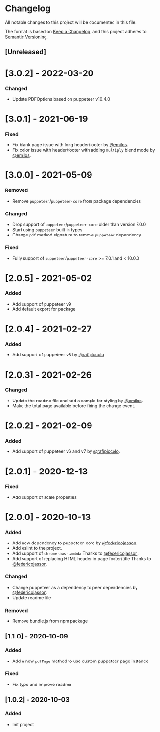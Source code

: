 # Changelog

All notable changes to this project will be documented in this file.

The format is based on [Keep a Changelog](https://keepachangelog.com/en/1.0.0/),
and this project adheres to [Semantic Versioning](https://semver.org/spec/v2.0.0.html).

## [Unreleased]

# [3.0.2] - 2022-03-20
### Changed

- Update PDFOptions based on puppeteer v10.4.0

# [3.0.1] - 2021-06-19

### Fixed

- Fix blank page issue with long header/footer by [@emilos](https://github.com/emilos).
- Fix color issue with header/footer with adding `multiply` blend mode by [@emilos](https://github.com/emilos).

# [3.0.0] - 2021-05-09

### Removed

- Remove `puppeteer`/`puppeteer-core` from package dependencies

### Changed

- Drop support of `puppeteer`/`puppeteer-core` older than version 7.0.0
- Start using `puppeteer` built in types
- Change `pdf` method signature to remove `puppeteer` dependency

### Fixed

- Fully support of `puppeteer`/`puppeteer-core` >= 7.0.1 and < 10.0.0

# [2.0.5] - 2021-05-02

### Added

- Add support of puppeteer v9
- Add default export for package

# [2.0.4] - 2021-02-27

### Added

- Add support of puppeteer v8 by [@rafipiccolo](https://github.com/rafipiccolo)

# [2.0.3] - 2021-02-26

### Changed

- Update the readme file and add a sample for styling by [@emilos](https://github.com/emilos).
- Make the total page available before firing the change event.

# [2.0.2] - 2021-02-09

### Added

- Add support of puppeteer v6 and v7 by [@rafipiccolo](https://github.com/rafipiccolo).

# [2.0.1] - 2020-12-13

### Fixed

- Add support of scale properties

# [2.0.0] - 2020-10-13

### Added

- Add new dependency to puppeteer-core by [@federicojasson](https://github.com/federicojasson).
- Add eslint to the project.
- Add support of `chrome-aws-lambda` Thanks to [@federicojasson](https://github.com/federicojasson).
- Add support of replacing HTML header in page footer/title Thanks to [@federicojasson](https://github.com/federicojasson).

### Changed

- Change puppeteer as a dependency to peer dependencies by [@federicojasson](https://github.com/federicojasson).
- Update readme file

### Removed

- Remove bundle.js from npm package

## [1.1.0] - 2020-10-09

### Added

- Add a new `pdfPage` method to use custom puppeteer page instance

### Fixed

- Fix typo and improve readme

## [1.0.2] - 2020-10-03

### Added

- Init project
